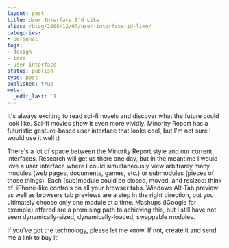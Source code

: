 ```yaml
---
layout: post
title: User Interface I'd Like
alias: /blog/2008/12/07/user-interface-id-like/
categories:
- personal
tags:
- design
- idea
- user interface
status: publish
type: post
published: true
meta:
  _edit_last: '1'
---
```

It's always exciting to read sci-fi novels and discover what the future could look like. Sci-fi movies show it even more vividly. Minority Report has a futuristic gesture-based user interface that looks cool, but I'm not sure I would use it well :)

There's a lot of space between the Minority Report style and our current interfaces. Research will get us there one day, but in the meantime I would love a user interface where I could simultaneously view arbitrarily many modules (web pages, documents, games, etc.) or submodules (pieces of those things). Each (sub)module could be closed, moved, and resized: think of  iPhone-like controls on all your browser tabs. Windows Alt-Tab preview as well as browsers tab previews are a step in the right direction, but you ultimately choose only one module at a time. Mashups  (iGoogle for example) offered are a promising path to achieving this, but I still have not seen dynamically-sized, dynamically-loaded, swappable modules.

If you've got the technology, please let me know. If not, create it and send me a link to buy it!
